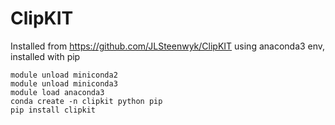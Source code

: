 # ClipKIT
Installed from https://github.com/JLSteenwyk/ClipKIT
using anaconda3 env, installed with pip

```
module unload miniconda2
module unload miniconda3
module load anaconda3
conda create -n clipkit python pip
pip install clipkit
```
